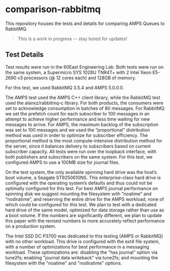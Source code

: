 # comparison-rabbitmq
This repository houses the tests and details for comparing AMPS Queues to RabbitMQ.

> This is a work in progress -- stay tuned for updates!


## Test Details

Test results were run in the 60East Engineering Lab. Both tests were run on the same system, a Supermicro SYS 1028U TNR4T+ with 2 Intel Xeon E5-2690 v3 processors (@ 12 cores each) and 128GB of memory.

For this test, we used RabbitMQ 3.5.4 and AMPS 5.0.0.0.

The AMPS test used the AMPS C++ client library, while the RabbitMQ test used the alanxz/rabbitmq-c library. For both products, the consumers were set to acknowledge consumption in batches of 80 messages. For RabbitMQ we set the prefetch count for each subscriber to 100 messages in an attempt to achieve higher performance and less time waiting for new messages to arrive. For AMPS, the maximum backlog of the subscription was set to 100 messages and we used the “proportional” distribution method was used in order to optimize for subscriber efficiency. The proportional method is the most compute-intensive distribution method for the server, since it balances delivery to subscribers based on current subscriber capacity. All tests were run over the loopback interface, with both publishers and subscribers on the same system. For this test, we configured AMPS to use a 100MB size for journal files.

On the test system, the only available spinning hard drive was the host’s boot volume, a Seagate ST9250610NS. This enterprise-class hard drive is configured with the operating system’s defaults and thus could not be optimally configured for this test. For best AMPS journal performance on spinning disk we suggest mounting the filesystem with “noatime” and “nodiratime”, and reserving the entire drive for the AMPS workload, none of which could be configured for this test. We plan to test with a dedicated hard drive of the same model, optimized for data storage rather than use as a boot volume. If the numbers are significantly different, we plan to update this paper with the revised numbers to more accurately reflect performance on a production system.

The Intel SSD DC P3700 was dedicated to this testing (AMPS or RabbitMQ) with no other workload. This drive is configured with the ext4 file system, with a number of optimizations for best performance in a messaging workload. These optimizations are: disabling the "has journal" option via tune2fs; enabling "journal data writeback" via tune2fs; and mounting the filesystem with the "noatime" and "nodiratime" options.

